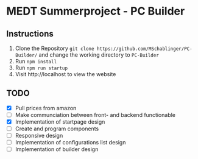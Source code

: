 # MEDT Summerproject - PC Builder
## Instructions
1. Clone the Repository `git clone https://github.com/MSchablinger/PC-Builder/` and change the working directory to `PC-Builder`
2. Run `npm install`
3. Run `npm run startup`
4. Visit http://localhost to view the website
## TODO
- [x] Pull prices from amazon
- [ ] Make communciation between front- and backend functionable
- [x] Implementation of startpage design
- [ ] Create and program components
- [ ] Responsive design
- [ ] Implementation of configurations list design
- [ ] Implementation of builder design
